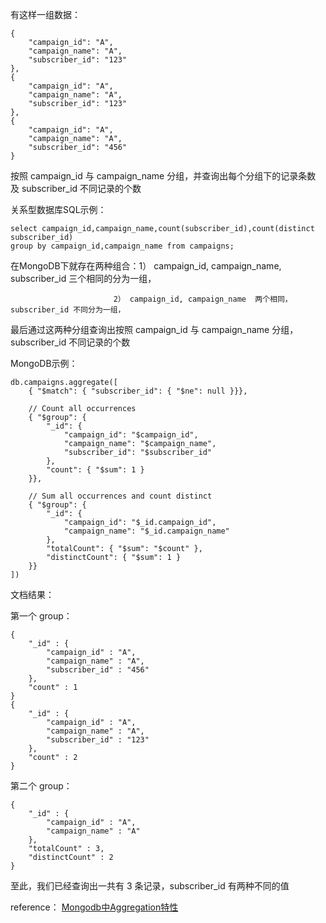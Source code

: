 有这样一组数据：
```
{
    "campaign_id": "A",
    "campaign_name": "A",
    "subscriber_id": "123"
},
{
    "campaign_id": "A",
    "campaign_name": "A",
    "subscriber_id": "123"
},
{
    "campaign_id": "A",
    "campaign_name": "A",
    "subscriber_id": "456"
}
```
按照  campaign_id 与 campaign_name  分组，并查询出每个分组下的记录条数 及  subscriber_id  不同记录的个数

关系型数据库SQL示例：
```
select campaign_id,campaign_name,count(subscriber_id),count(distinct subscriber_id)
group by campaign_id,campaign_name from campaigns;
```
在MongoDB下就存在两种组合：1） campaign_id, campaign_name, subscriber_id  三个相同的分为一组，
						
						   2） campaign_id, campaign_name  两个相同，subscriber_id 不同分为一组，

最后通过这两种分组查询出按照  campaign_id 与 campaign_name  分组，subscriber_id 不同记录的个数

MongoDB示例：
```
db.campaigns.aggregate([
    { "$match": { "subscriber_id": { "$ne": null }}},

    // Count all occurrences
    { "$group": {
        "_id": {
            "campaign_id": "$campaign_id",
            "campaign_name": "$campaign_name",
            "subscriber_id": "$subscriber_id"
        },
        "count": { "$sum": 1 }
    }},

    // Sum all occurrences and count distinct
    { "$group": {
        "_id": {
            "campaign_id": "$_id.campaign_id",
            "campaign_name": "$_id.campaign_name"
        },
        "totalCount": { "$sum": "$count" },
        "distinctCount": { "$sum": 1 }
    }}
])
```

文档结果：

第一个 group：
```
{ 
    "_id" : { 
        "campaign_id" : "A", 
        "campaign_name" : "A", 
        "subscriber_id" : "456"
    }, 
    "count" : 1 
}
{ 
    "_id" : { 
        "campaign_id" : "A", 
        "campaign_name" : "A", 
        "subscriber_id" : "123"
    }, 
    "count" : 2
}
```
第二个 group：
```
{ 
    "_id" : { 
        "campaign_id" : "A", 
        "campaign_name" : "A"
    },
    "totalCount" : 3,
    "distinctCount" : 2
}
```
至此，我们已经查询出一共有 3 条记录，subscriber_id 有两种不同的值

reference： [Mongodb中Aggregation特性](http://shift-alt-ctrl.iteye.com/blog/2259216)
